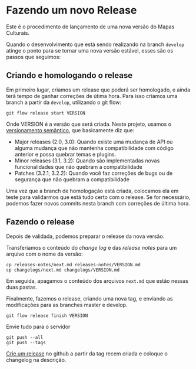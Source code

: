 # Fazendo um novo Release

Este é o procedimento de lançamento de uma nova versão do Mapas Culturais.

Quando o desenvolvimento que está sendo realizando na branch `develop` atinge o ponto para se tornar uma nova versão estável, esses são os passos que seguimos:

## Criando e homologando o release

Em primeiro lugar, criamos um release que poderá ser homologado, e ainda terá tempo de ganhar correções de útima hora. Para isso criamos uma branch a partir da `develop`, utilizando o git flow:

```
git flow release start VERSION
```

Onde VERSION é a versão que será criada. Neste projeto, usamos o [versionamento semântico](http://semver.org/), que basicamente diz que:

* Major releases (2.0, 3.0): Quando existe uma mudança de API ou alguma mudança que não mantenha compatibilidade com código anterior e possa quebrar temas e plugins.
* Minor releases (3.1, 3.2): Quando são implementadas novas funcionalidades que não quebram a compatibilidade   
* Patches (3.2.1, 3.2.2): Quando você faz correções de bugs ou de segurança que não quebram a compatibilidade

Uma vez que a branch de homologação está criada, colocamos ela em teste para validarmos que está tudo certo com o release. Se for necessário, podemos fazer novos commits nesta branch com correções de última hora.

## Fazendo o release

Depois de validada, podemos preparar o release da nova versão.

Transferiamos o conteúdo do *change log* e das *release notes* para um arquivo com o nome da versão:

```
cp releases-notes/next.md releases-notes/VERSION.md
cp changelogs/next.md changelogs/VERSION.md
``` 

Em seguida, apagamos o conteúdo dos arquivos `next.md` que estão nessas duas pastas.

Finalmente, fazemos o release, criando uma nova tag, e enviando as modificações para as branches master e develop.

```
git flow release finish VERSION
```

Envie tudo para o servidor

```
git push --all
git push --tags
```

[Crie um release](https://github.com/hacklabr/mapasculturais/releases/new) no github a partir da tag recem criada e coloque o changelog na descrição.
